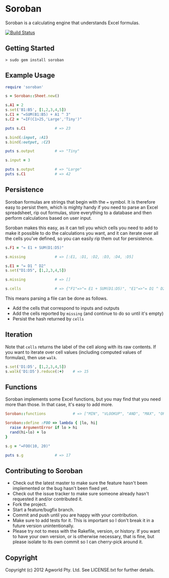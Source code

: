Soroban
=======

Soroban is a calculating engine that understands Excel formulas.

[![Build Status](https://secure.travis-ci.org/agworld/soroban.png)](http://travis-ci.org/#!/agworld/soroban)

Getting Started
---------------

```
> sudo gem install soroban
```

Example Usage
-------------

```ruby
require 'soroban'

s = Soroban::Sheet.new()

s.A1 = 2
s.set('B1:B5', [1,2,3,4,5])
s.C1 = "=SUM(B1:B5) + A1 ^ 3"
s.C2 = "=IF(C1>25,'Large','Tiny')"

puts s.C1             # => 23

s.bind(:input, :A1)
s.bind(:output, :C2)

puts s.output         # => "Tiny"

s.input = 3

puts s.output         # => "Large"
puts s.C1             # => 42
```

Persistence
-----------

Soroban formulas are strings that begin with the `=` symbol. It is therefore
easy to persist them, which is mighty handy if you need to parse an Excel
spreadsheet, rip out formulas, store everything to a database and then perform
calculations based on user input.

Soroban makes this easy, as it can tell you which cells you need to add to make
it possible to do the calculations you want, and it can iterate over all the
cells you've defined, so you can easily rip them out for persistence.

```ruby
s.F1 = "= E1 + SUM(D1:D5)"

s.missing             # => [:E1, :D1, :D2, :D3, :D4, :D5]

s.E1 = "= D1 ^ D2"
s.set("D1:D5", [1,2,3,4,5])

s.missing             # => []

s.cells               # => {"F1"=>"= E1 + SUM(D1:D5)", "E1"=>"= D1 ^ D2", "D1"=>"1", "D2"=>"2", "D3"=>"3", "D4"=>"4", "D5"=>"5"}
```

This means parsing a file can be done as follows.

* Add the cells that correspond to inputs and outputs
* Add the cells reported by `missing` (and continue to do so until it's empty)
* Persist the hash returned by `cells`

Iteration
---------

Note that `cells` returns the label of the cell along with its raw contents. If
you want to iterate over cell values (including computed values of formulas),
then use `walk`.

```ruby
s.set('D1:D5', [1,2,3,4,5])
s.walk('D1:D5').reduce(:+)    # => 15
```

Functions
---------

Soroban implements some Excel functions, but you may find that you need more
than those. In that case, it's easy to add more.

```ruby
Soroban::functions            # => ["MIN", "VLOOKUP", "AND", "MAX", "OR", "NOT", "IF", "AVERAGE", "SUM"] 

Soroban::define :FOO => lambda { |lo, hi|
  raise ArgumentError if lo > hi
  rand(hi-lo) + lo
}

s.g = "=FOO(10, 20)"

puts s.g              # => 17
```

Contributing to Soroban
-----------------------
 
* Check out the latest master to make sure the feature hasn't been implemented or the bug hasn't been fixed yet.
* Check out the issue tracker to make sure someone already hasn't requested it and/or contributed it.
* Fork the project.
* Start a feature/bugfix branch.
* Commit and push until you are happy with your contribution.
* Make sure to add tests for it. This is important so I don't break it in a future version unintentionally.
* Please try not to mess with the Rakefile, version, or history. If you want to have your own version, or is otherwise necessary, that is fine, but please isolate to its own commit so I can cherry-pick around it.

Copyright
---------

Copyright (c) 2012 Agworld Pty. Ltd. See LICENSE.txt for further details.
